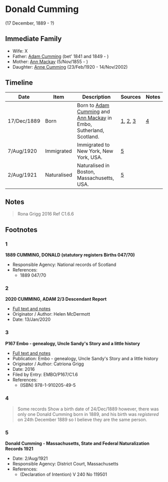 ﻿---
layout: person
subject_key: i89853996
permalink: /people/i89853996
---

# Donald Cumming
(17 December, 1889 - ?)

## Immediate Family

* Wife: X
* Father: [Adam Cumming](./@55409960@-adam-cumming-b1841~1849-d.md) (bet' 1841 and 1849 - )
* Mother: [Ann Mackay](./@74868546@-ann-mackay-b1855-11-5-d.md) (5/Nov/1855 - )
* Daughter: [Anne Cumming](./@14926290@-anne-cumming-b1920-2-23-d2002-11-14.md) (23/Feb/1920 - 14/Nov/2002)

## Timeline

Date | Item | Description | Sources | Notes
---|---|---|---|---
17/Dec/1889 | Born | Born to [Adam Cumming](./@55409960@-adam-cumming-b1841~1849-d.md) and [Ann Mackay](./@74868546@-ann-mackay-b1855-11-5-d.md) in Embo, Sutherland, Scotland. | [1](#1), [2](#2), [3](#3) | [4](#4)
7/Aug/1920 | Immigrated | Immigrated to New York, New York, USA. | [5](#5) | 
2/Aug/1921 | Naturalised | Naturalised in Boston, Massachusetts, USA. | [5](#5) | 

## Notes

> Rona Grigg 2016 Ref C1.6.6
>


## Footnotes

### 1

**1889 CUMMING, DONALD (statutory registers Births 047/70)**

* Responsible Agency: National records of Scotland
* References: 
  * 1889 047/70

### 2

**2020 CUMMING, ADAM 2/3 Descendant Report**

* [Full text and notes](../sources/@93747100@-2020-cumming,-adam-2-3-descendant-report.md)
* Originator / Author: Helen McDermott
* Date: 13/Jan/2020

### 3

**P167 Embo - genealogy, Uncle Sandy's Story and a little history**

* [Full text and notes](../sources/@17256412@-p167-embo-genealogy,-uncle-sandy's-story-and-a-little-history.md)
* Publication: Embo - genealogy, Uncle Sandy's Story and a little history
* Originator / Author: Catriona Grigg
* Date: 2016
* Filed by Entry: EMBO/P167/C1.6
* References: 
  * (ISBN) 978-1-910205-49-5

### 4

> Some records Show a birth date of 24/Dec/1889 however, there was only one Donald Cumming born in 1889, and his birth was *registered* on 24th December 1889 so I believe they are the same person.
>


### 5

**Donald Cumming - Massachusetts, State and Federal Naturalization Records 1921**

* Date: 2/Aug/1921
* Responsible Agency: District Court, Massachusetts
* References: 
  * (Declaration of Intention) V 240 No 119501

